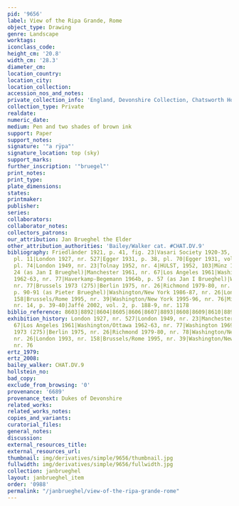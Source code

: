 ```yaml
---
pid: '9656'
label: View of the Ripa Grande, Rome
object_type: Drawing
genre: Landscape
worktags:
iconclass_code:
height_cm: '20.8'
width_cm: '28.3'
diameter_cm:
location_country:
location_city:
location_collection:
accession_nos_and_notes:
private_collection_info: 'England, Devonshire Collection, Chatsworth House, inv. #841'
collection_type: Private
realdate:
numeric_date:
medium: Pen and two shades of brown ink
support: Paper
support_notes:
signature: '"a rÿpa"'
signature_location: top (sky)
support_marks:
further_inscription: '"bruegel"'
print_notes:
print_type:
plate_dimensions:
states:
printmaker:
publisher:
series:
collaborators:
collaborator_notes:
collectors_patrons:
our_attribution: Jan Brueghel the Elder
other_attribution_authorities: 'Bailey/Walker cat. #CHAT.DV.9'
bibliography: Friedländer 1921, p. 41, fig. 23|Vasari Society 1920-35, vol. 6 (1925),
  pl. 11|London 1927, nr. 527|Egger 1931, p. 38, pl. 70|Egger 1931, vol. 1 (2nd ed),
  pl. 74|London 1949, nr. 23|Tolnay 1952, nr. 4|HULST, 1952, 103|Münz 1961, nr. A.
  24 (as Jan I Brueghel)|Manchester 1961, nr. 67|Los Angeles 1961|Washington/Ottawa
  1962-63, nr. 77|Haverkamp-Begemann 1964b, p. 57 (as Jan I Brueghel)|Washington 1969-70,
  nr. 77|Brussels 1973 (275)|Berlin 1975, nr. 26|Richmond 1979-80, nr. 78|Winner 1985,
  p. 90-91 (as Pieter Brueghel)|Washington/New York 1986-87, nr. 26|London 1993, nr.
  158|Brussels/Rome 1995, nr. 39|Washington/New York 1995-96, nr. 76|Mielke 1996,
  nr. 14, p. 39-40|Jaffé 2002, vol. 2, p. 188-9, nr. 1178
biblio_reference: 8603|8892|8604|8605|8606|8607|8893|8608|8609|8610|8894|8895|8896|8611|8612|8897|8613|8614|8898|8615|8616
exhibition_history: London 1927, nr. 527|London 1949, nr. 23|Manchester 1961, nr.
  67|Los Angeles 1961|Washington/Ottawa 1962-63, nr. 77|Washington 1969-70, nr. 77|BRUSSELS
  1973 (275)|Berlin 1975, nr. 26|Richmond 1979-80, nr. 78|Washington/New York 1986-87,
  nr. 26|London 1993, nr. 158|Brussels/Rome 1995, nr. 39|Washington/New York 1995-96,
  nr. 76
ertz_1979:
ertz_2008:
bailey_walker: CHAT.DV.9
hollstein_no:
bad_copy:
exclude_from_browsing: '0'
provenance: '6689'
provenance_text: Dukes of Devonshire
related_works:
related_works_notes:
copies_and_variants:
curatorial_files:
general_notes:
discussion:
external_resources_title:
external_resources_url:
thumbnail: img/derivatives/simple/9656/thumbnail.jpg
fullwidth: img/derivatives/simple/9656/fullwidth.jpg
collection: janbrueghel
layout: janbrueghel_item
order: '0988'
permalink: "/janbrueghel/view-of-the-ripa-grande-rome"
---
```

